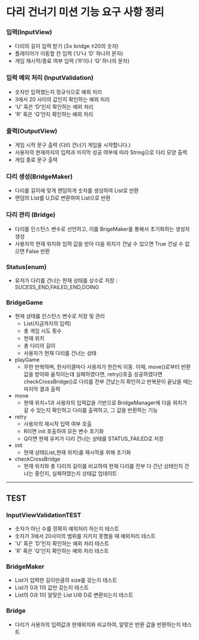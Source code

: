 
# 다리 건너기 미션 기능 요구 사항 정리

### 입력(InputView)

- 다리의 길이 입력 받기 (3≤ bridge ≤20의 숫자)
- 플레이어가 이동할 칸 입력 (’U’나 ‘D’ 하나의 문자)
- 게임 재시작/종료 여부 입력 (’R’이나 ‘Q’ 하나의 문자)
    
### 입력 예외 처리 (InputValidation)
- 숫자만 입력했는지 정규식으로 예외 처리
- 3에서 20 사이의 값인지 확인하는 예외 처리
- 'U' 혹은 'D'인지 확인하는 예외 처리
- 'R' 혹은 'Q'인지 확인하는 예외 처리
### 출력(OutputView)

- 게임 시작 문구 출력 (다리 건너기 게임을 시작합니다.)
- 사용자의 현재까지의 입력과 마지막 성공 여부에 따라 String으로 다리 모양 출력
- 게임 종료 문구 출력

### 다리 생성(****BridgeMaker****)

- 다리를 길이에 맞게 랜덤하게 숫자를 생성하여 List<Integer>로 반환
- 랜덤의 List<Integer>를 U,D로 변환하여 List<String>으로 반환

### 다리 관리 (Bridge)

- 다리를 인스턴스 변수로 선언하고, 이를 BrigeMaker를 통해서 초기화하는 생성자 생성
- 사용자의 현재 위치와 입력 값을 받아 다음 위치가 건널 수 있으면 True 건널 수 없으면 False 반환

### Status(enum)

- 유저가 다리를 건너는 현재 상태를 상수로 저장 : SUCESS_END,FAILED_END,DOING

### BridgeGame

- 현재 상태를 인스턴스 변수로 저장 및 관리
  - List<String>(지금까지의 입력)
  - 총 게임 시도 횟수
  - 현재 위치
  - 총 다리의 길이
  - 사용자가 현재 다리를 건너는 상태
- playGame
    - 무한 반복하며, 한사이클마다 사용자가 한칸씩 이동. 이때, move()로부터 반환값을 받아와 움직이는데 실패하였다면, retry()호출 성공하였다면 checkCrossBridge()로 다리를 전부 건넜는지 확인하고 반복문이 끝났을 때는 마지막 결과 출력
- move
    - 현재 위치+1과 사용자의 입력값을 기반으로 BridgeManager에 다음 위치가 갈 수 있는지 확인하고 다리를 출력하고, 그 값을 반환하는 기능
- retry
    - 사용자의 재시작 입력 여부 호출
    - R이면 init 호출하여 모든 변수 초기화
    - Q이면 현재 유저가 다리 건너는 상태를 STATUS_FAILED로 저장
- init
    - 현재 상태(List<String>,현재 위치)를 재시작을 위해 초기화
- checkCrossBridge
    - 현재 위치와 총 다리의 길이를 비교하여 현재 다리를 전부 다 건넌 상태인지 건너는 중인지, 실패하였는지 상태값 업데이트
---

## TEST

### InputViewValidationTEST
- 숫자가 아닌 수를 정확히 예외처리 하는지 테스트
- 숫자가 3에서 20사이의 범위를 지키지 못했을 때 예외처리 테스트
- 'U' 혹은 'D'인지 확인하는 예외 처리 테스트
- 'R' 혹은 'Q'인지 확인하는 예외 처리 테스트

### BridgeMaker
- List가 입력한 길이만큼의 size를 갖는지 테스트
- List가 0과 1의 값만 갖는지 테스트
- List<Integer>의 0과 1이 알맞은 List<String> U와 D로 변환되는지 테스트

### Bridge
- 다리가 사용자의 입력값과 현재위치와 비교하여, 알맞은 반환 값을 반환하는지 테스트